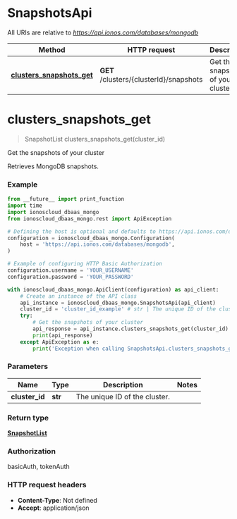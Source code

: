 # SnapshotsApi

All URIs are relative to *https://api.ionos.com/databases/mongodb*

| Method | HTTP request | Description |
| ------------- | ------------- | ------------- |
| [**clusters_snapshots_get**](SnapshotsApi.md#clusters_snapshots_get) | **GET** /clusters/{clusterId}/snapshots | Get the snapshots of your cluster |


# **clusters_snapshots_get**
> SnapshotList clusters_snapshots_get(cluster_id)

Get the snapshots of your cluster

Retrieves MongoDB snapshots.

### Example

```python
from __future__ import print_function
import time
import ionoscloud_dbaas_mongo
from ionoscloud_dbaas_mongo.rest import ApiException

# Defining the host is optional and defaults to https://api.ionos.com/databases/mongodb
configuration = ionoscloud_dbaas_mongo.Configuration(
    host = 'https://api.ionos.com/databases/mongodb',
)

# Example of configuring HTTP Basic Authorization
configuration.username = 'YOUR_USERNAME'
configuration.password = 'YOUR_PASSWORD'

with ionoscloud_dbaas_mongo.ApiClient(configuration) as api_client:
    # Create an instance of the API class
    api_instance = ionoscloud_dbaas_mongo.SnapshotsApi(api_client)
    cluster_id = 'cluster_id_example' # str | The unique ID of the cluster.
    try:
        # Get the snapshots of your cluster
        api_response = api_instance.clusters_snapshots_get(cluster_id)
        print(api_response)
    except ApiException as e:
        print('Exception when calling SnapshotsApi.clusters_snapshots_get: %s\n' % e)
```

### Parameters

| Name | Type | Description  | Notes |
| ------------- | ------------- | ------------- | ------------- |
| **cluster_id** | **str**| The unique ID of the cluster. |  |

### Return type

[**SnapshotList**](../models/SnapshotList.md)

### Authorization

basicAuth, tokenAuth

### HTTP request headers

 - **Content-Type**: Not defined
 - **Accept**: application/json

